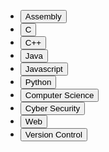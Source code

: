 <div class="content-menu">
  <ul>
    <li>
      <a style="background-color: transparent;" href="obsidian://open?vault=Codepedia&file=Content%2FDevelopment%2FAssembly%2FWelcome%20to%20Assembly">
        <button class="section-heading heading-collapse-indicator" role="button"><span class="text">Assembly</span></button>
      </a>
    </li>
    <li>
      <a style="background-color: transparent;" href="obsidian://open?vault=Codepedia&file=Content%2FDevelopment%2FC%2FWelcome%20to%20C">
        <button class="section-heading heading-collapse-indicator" role="button"><span class="text">C</span></button>
      </a>
    </li>
    <li>
      <a style="background-color: transparent;" href="obsidian://open?vault=Codepedia&file=Content%2FDevelopment%2FC++%2FWelcome%20to%20C++">
        <button class="section-heading heading-collapse-indicator" role="button"><span class="text">C++</span></button>
      </a>
    </li>
    <li>
      <a style="background-color: transparent;" href="obsidian://open?vault=Codepedia&file=Content%2FDevelopment%2FJava%2FWelcome%20to%20Java">
        <button class="section-heading heading-collapse-indicator" role="button"><span class="text">Java</span></button>
      </a>
    </li>
    <li>
      <a style="background-color: transparent;" href="obsidian://open?vault=Codepedia&file=Content%2FDevelopment%2FJavascript%2FWelcome%20to%20Javascript">
        <button class="section-heading heading-collapse-indicator" role="button"><span class="text">Javascript</span></button>
      </a>
    </li>
    <li>
      <a style="background-color: transparent;" href="obsidian://open?vault=Codepedia&file=Content%2FDevelopment%2FPython%2FWelcome%20to%20Python">
        <button class="section-heading heading-collapse-indicator" role="button"><span class="text">Python</span></button>
      </a>
    </li>
    <li>
      <a style="background-color: transparent;" href="obsidian://open?vault=Codepedia&file=Content%2FDevelopment%2FComputer%20Science%2FWelcome%20to%20Computer%20Science">
        <button class="section-heading heading-collapse-indicator" role="button"><span class="text">Computer Science</span></button>
      </a>
    </li>
    <li>
      <a style="background-color: transparent;" href="obsidian://open?vault=Codepedia&file=Content%2FDevelopment%2FCyber%20Security%2FWelcome%20to%20Cyber%20Security">
        <button class="section-heading heading-collapse-indicator" role="button"><span class="text">Cyber Security</span></button>
      </a>
    </li>
    <li>
      <a style="background-color: transparent;" href="obsidian://open?vault=Codepedia&file=Content%2FDevelopment%2FWeb%2FWelcome%20to%20Web">
        <button class="section-heading heading-collapse-indicator" role="button"><span class="text">Web</span></button>
      </a>
    </li>
    <li>
      <a style="background-color: transparent;" href="obsidian://open?vault=Codepedia&file=Content%2FDevelopment%2FVersion%20Control%2FWelcome%20to%20Version%20Control">
        <button class="section-heading heading-collapse-indicator" role="button"><span class="text">Version Control</span></button>
      </a>
    </li>
    </ul>
</div>
